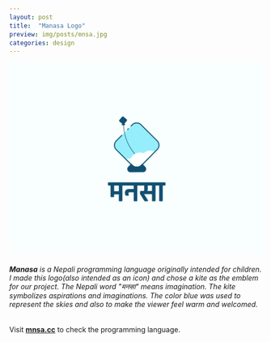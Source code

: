 ```yaml
---
layout: post
title:  "Manasa Logo"
preview: img/posts/mnsa.jpg
categories: design
---
```


![mnsa logo](/img/posts/mnsa.jpg)
<br>

###### ***Manasa*** is a Nepali programming language originally intended for children. I made this logo(also intended as an icon) and chose a kite as the emblem for our project. The Nepali word "मनसा" means imagination. The kite symbolizes aspirations and imaginations.  The color blue was used to represent the skies and also to make the viewer feel warm and welcomed. 

Visit **<a href="http://mnsa.cc/" target="_blank">mnsa.cc</a>** to check the programming language.